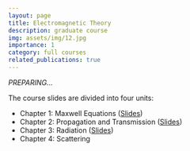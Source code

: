 ```yaml
---
layout: page
title: Electromagnetic Theory
description: graduate course
img: assets/img/12.jpg
importance: 1
category: full courses
related_publications: true
---
```


_PREPARING..._

The course slides are divided into four units:

* Chapter 1: Maxwell Equations ([Slides](http://jake-w-liu.github.io/assets/pdf/aem_ch1_maxwell.pdf))
* Chapter 2: Propagation and Transmission ([Slides](http://jake-w-liu.github.io/assets/pdf/aem_ch2_propagation.pdf))
* Chapter 3: Radiation ([Slides](http://jake-w-liu.github.io/files/assets/pdf/aem_ch3_radiation.pdf))
* Chapter 4: Scattering

